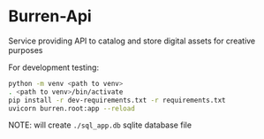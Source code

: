 # Burren-Api
Service providing API to catalog and store digital assets for creative purposes

For development testing:

```sh
python -m venv <path to venv>
. <path to venv>/bin/activate
pip install -r dev-requirements.txt -r requirements.txt
uvicorn burren.root:app --reload
```
NOTE: will create ``./sql_app.db`` sqlite database file
